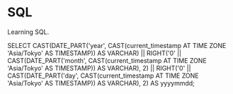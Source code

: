 # SQL
Learning SQL.



SELECT 
    CAST(DATE_PART('year', CAST(current_timestamp AT TIME ZONE 'Asia/Tokyo' AS TIMESTAMP)) AS VARCHAR) || 
    RIGHT('0' || CAST(DATE_PART('month', CAST(current_timestamp AT TIME ZONE 'Asia/Tokyo' AS TIMESTAMP)) AS VARCHAR), 2) || 
    RIGHT('0' || CAST(DATE_PART('day', CAST(current_timestamp AT TIME ZONE 'Asia/Tokyo' AS TIMESTAMP)) AS VARCHAR), 2) AS yyyymmdd;
